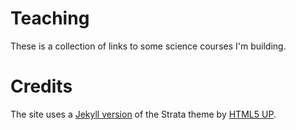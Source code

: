 # Teaching

These is a collection of links to some science courses I'm building.

# Credits

The site uses a [Jekyll
version](https://github.com/andrewbanchich/strata-jekyll-theme) of the Strata
theme by [HTML5 UP](https://html5up.net).
